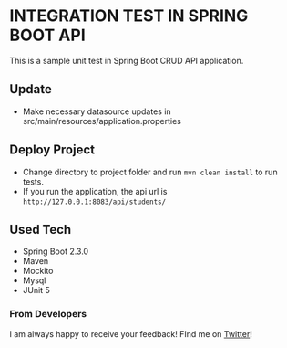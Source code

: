 # INTEGRATION TEST IN SPRING BOOT API

This is a sample unit test in Spring Boot CRUD API application. 

## Update
- Make necessary datasource updates in src/main/resources/application.properties

## Deploy Project
- Change directory to project folder and  run `mvn clean install` to run tests.
- If you run the application, the api url is `http://127.0.0.1:8083/api/students/` 



## Used Tech
- Spring Boot 2.3.0
- Maven
- Mockito
- Mysql
- JUnit 5


### From Developers

I am always happy to receive your feedback!
FInd me on [Twitter](https://twitter.com/julian_geniuz)!
